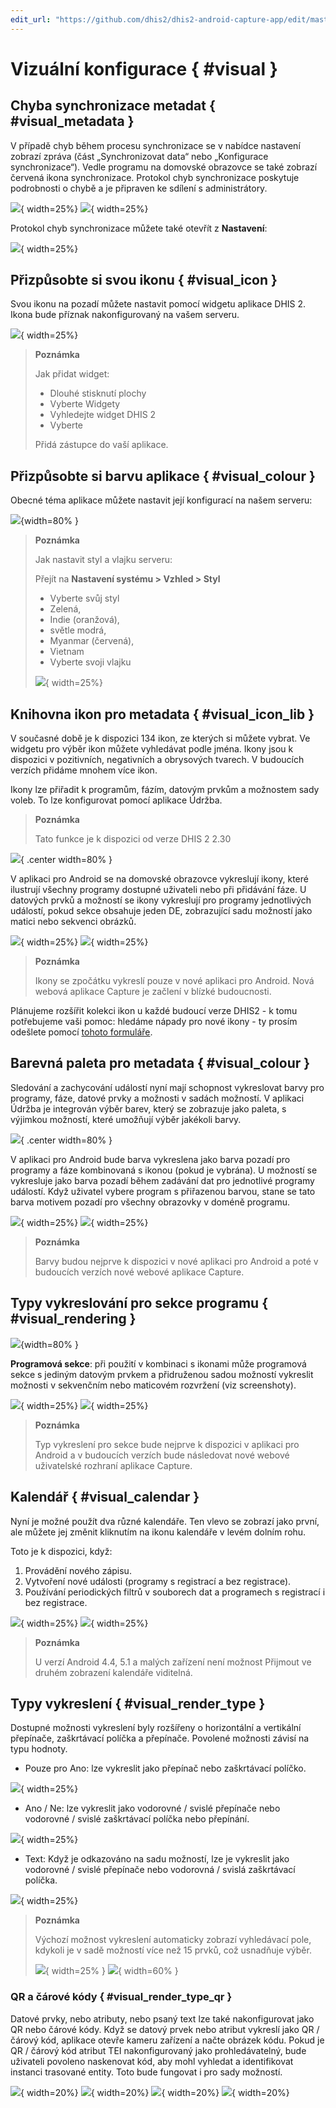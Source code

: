 ```yaml
---
edit_url: "https://github.com/dhis2/dhis2-android-capture-app/edit/master/docs/src/commonmark/en/content/capture-app/new-visual-configurations.md" 
---
```

# Vizuální konfigurace  { #visual } 

<!-- DHIS2-SECTION-ID:visual -->

## Chyba synchronizace metadat { #visual_metadata } 

<!-- DHIS2-SECTION-ID:visual_metadata -->

V případě chyb během procesu synchronizace se v nabídce nastavení zobrazí zpráva (část „Synchronizovat data“ nebo „Konfigurace synchronizace“). Vedle programu na domovské obrazovce se také zobrazí červená ikona synchronizace. Protokol chyb synchronizace poskytuje podrobnosti o chybě a je připraven ke sdílení s administrátory.

![](../content/capture-app/resources/images/image43.jpg){ width=25%}
![](../content/capture-app/resources/images/image11.png){ width=25%}

Protokol chyb synchronizace můžete také otevřít z **Nastavení**:

![](../content/capture-app/resources/images/image15.jpg){ width=25%}


## Přizpůsobte si svou ikonu { #visual_icon } 

<!-- DHIS2-SECTION-ID:visual_icon -->

Svou ikonu na pozadí můžete nastavit pomocí widgetu aplikace DHIS 2. Ikona bude příznak nakonfigurovaný na vašem serveru.

![](../content/capture-app/resources/images/image32.jpg){ width=25%}

> **Poznámka**
>
> Jak přidat widget:
>
> - Dlouhé stisknutí plochy
> - Vyberte Widgety
> - Vyhledejte widget DHIS 2
> - Vyberte
>
> Přidá zástupce do vaší aplikace.

## Přizpůsobte si barvu aplikace { #visual_colour } 

 <!-- DHIS2-SECTION-ID:visual_colour -->

Obecné téma aplikace můžete nastavit její konfigurací na našem serveru:

![](../content/capture-app/resources/images/image28.png){width=80% }

> **Poznámka**
>
> Jak nastavit styl a vlajku serveru:
>
> Přejít na **Nastavení systému > Vzhled > Styl**
>
> - Vyberte svůj styl
> - Zelená,
> - Indie (oranžová),
> - světle modrá,
> - Myanmar (červená),
> - Vietnam
> - Vyberte svoji vlajku
>
>![](../content/capture-app/resources/images/image23.png){ width=25%}

## Knihovna ikon pro metadata { #visual_icon_lib } 

 <!-- DHIS2-SECTION-ID:visual_icon_lib -->

V současné době je k dispozici 134 ikon, ze kterých si můžete vybrat. Ve widgetu pro výběr ikon můžete vyhledávat podle jména. Ikony jsou k dispozici v pozitivních, negativních a obrysových tvarech. V budoucích verzích přidáme mnohem více ikon.

Ikony lze přiřadit k programům, fázím, datovým prvkům a možnostem sady voleb. To lze konfigurovat pomocí aplikace Údržba.

> **Poznámka**
>
> Tato funkce je k dispozici od verze DHIS 2 2.30

![](../content/capture-app/resources/images/image13.png){ .center width=80% }

V aplikaci pro Android se na domovské obrazovce vykreslují ikony, které ilustrují všechny programy dostupné uživateli nebo při přidávání fáze. U datových prvků a možností se ikony vykreslují pro programy jednotlivých událostí, pokud sekce obsahuje jeden DE, zobrazující sadu možností jako matici nebo sekvenci obrázků.

![](../content/capture-app/resources/images/image19.png){ width=25%}
![](../content/capture-app/resources/images/image26.png){ width=25%}

> **Poznámka**
>
> Ikony se zpočátku vykreslí pouze v nové aplikaci pro Android. Nová webová aplikace Capture je začlení v blízké budoucnosti.

Plánujeme rozšířit kolekci ikon u každé budoucí verze DHIS2 - k tomu potřebujeme vaši pomoc: hledáme nápady pro nové ikony - ty prosím odešlete pomocí [tohoto formuláře](https://www.google.com/url?q=https://drive.google.com/open?id%3D1LmfYJQAu3KyDfkY3X6ne7qSsuTa9jXZhoQHzkDxeCdg&sa=D&ust=1557433016147000).

## Barevná paleta pro metadata { #visual_colour } 

 <!-- DHIS2-SECTION-ID:visual_colour -->

Sledování a zachycování událostí nyní mají schopnost vykreslovat barvy pro programy, fáze, datové prvky a možnosti v sadách možností. V aplikaci Údržba je integrován výběr barev, který se zobrazuje jako paleta, s výjimkou možností, které umožňují výběr jakékoli barvy.

![](../content/capture-app/resources/images/image20.png){ .center width=80% }

V aplikaci pro Android bude barva vykreslena jako barva pozadí pro programy a fáze kombinovaná s ikonou (pokud je vybrána). U možností se vykresluje jako barva pozadí během zadávání dat pro jednotlivé programy událostí. Když uživatel vybere program s přiřazenou barvou, stane se tato barva motivem pozadí pro všechny obrazovky v doméně programu.

![](../content/capture-app/resources/images/image19.png){ width=25%}
![](../content/capture-app/resources/images/image2.jpg){ width=25%}

> **Poznámka**
>
> Barvy budou nejprve k dispozici v nové aplikaci pro Android a poté v budoucích verzích nové webové aplikace Capture.

## Typy vykreslování pro sekce programu { #visual_rendering } 

 <!-- DHIS2-SECTION-ID:visual_rendering -->

![](../content/capture-app/resources/images/image16.png){width=80% }

**Programová sekce**: při použití v kombinaci s ikonami může programová sekce s jediným datovým prvkem a přidruženou sadou možností vykreslit možnosti v sekvenčním nebo maticovém rozvržení (viz screenshoty).

![](../content/capture-app/resources/images/image26.png){ width=25%}
![](../content/capture-app/resources/images/image36.png){ width=25%}

> **Poznámka**
>
> Typ vykreslení pro sekce bude nejprve k dispozici v aplikaci pro Android a v budoucích verzích bude následovat nové webové uživatelské rozhraní aplikace Capture.

## Kalendář { #visual_calendar } 

 <!-- DHIS2-SECTION-ID:visual_calendar -->

Nyní je možné použít dva různé kalendáře. Ten vlevo se zobrazí jako první, ale můžete jej změnit kliknutím na ikonu kalendáře v levém dolním rohu.

Toto je k dispozici, když:

1. Provádění nového zápisu.
2. Vytvoření nové události (programy s registrací a bez registrace).
3. Používání periodických filtrů v souborech dat a programech s registrací i bez registrace.

![](../content/capture-app/resources/images/image60.png){ width=25%}
![](../content/capture-app/resources/images/image61.png){ width=25%}

> **Poznámka**
>
> U verzí Android 4.4, 5.1 a malých zařízení není možnost Přijmout ve druhém zobrazení kalendáře viditelná.

## Typy vykreslení { #visual_render_type } 

 <!-- DHIS2-SECTION-ID:visual_render_type -->

Dostupné možnosti vykreslení byly rozšířeny o horizontální a vertikální přepínače, zaškrtávací políčka a přepínače. Povolené možnosti závisí na typu hodnoty.

- Pouze pro Ano: lze vykreslit jako přepínač nebo zaškrtávací políčko.

![](../content/capture-app/resources/images/image111.jpg){ width=25%}

- Ano / Ne: lze vykreslit jako vodorovné / svislé přepínače nebo vodorovné / svislé zaškrtávací políčka nebo přepínání.

![](../content/capture-app/resources/images/image112.jpg){ width=25%}

- Text: Když je odkazováno na sadu možností, lze je vykreslit jako vodorovné / svislé přepínače nebo vodorovná / svislá zaškrtávací políčka.

![](../content/capture-app/resources/images/image110.jpg){ width=25%}

> **Poznámka**
>
> Výchozí možnost vykreslení automaticky zobrazí vyhledávací pole, kdykoli je v sadě možností více než 15 prvků, což usnadňuje výběr.
>
> ![](../content/capture-app/resources/images/options_no_search.png){ width=25% } ![](../content/capture-app/resources/images/options_search.png){ width=60% }


### QR a čárové kódy { #visual_render_type_qr } 

 <!-- DHIS2-SECTION-ID:visual_render_type_qr -->

Datové prvky, nebo atributy, nebo psaný text lze také nakonfigurovat jako QR nebo čárové kódy. Když se datový prvek nebo atribut vykreslí jako QR / čárový kód, aplikace otevře kameru zařízení a načte obrázek kódu. Pokud je QR / čárový kód atribut TEI nakonfigurovaný jako prohledávatelný, bude uživateli povoleno naskenovat kód, aby mohl vyhledat a identifikovat instanci trasované entity. Toto bude fungovat i pro sady možností.

![](../content/capture-app/resources/images/image118.png){ width=20%}
![](../content/capture-app/resources/images/image119.png){ width=20%}
![](../content/capture-app/resources/images/image120.png){ width=20%}
![](../content/capture-app/resources/images/image121.png){ width=20%}


